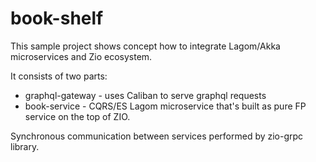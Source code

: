 # book-shelf

This sample project shows concept how to integrate Lagom/Akka microservices and Zio ecosystem.

It consists of two parts:
 - graphql-gateway - uses Caliban to serve graphql requests
 - book-service - CQRS/ES Lagom microservice that's built as pure FP service on the top of ZIO.
 
Synchronous communication between services performed by zio-grpc library.
